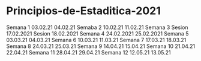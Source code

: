 # Principios-de-Estaditica-2021
Semana 1 
03.02.21
04.02.21
Semaba 2 
10.02.21
11.02.21
Semana 3 
Sesion 17.02.2021
Sesion 18.02.2021
Semana 4 
24.02.2021
25.02.2021
Semana 5
03.03.21
04.03.21
Semana 6
10.03.21
11.03.21
Semana 7 
17.03.21 
18.03.21 
Semana 8 
24.03.21
25.03.21
Semana 9
14.04.21
15.04.21
Semana 10
21.04.21
22.04.21
Semana 11
28.04.21
29.04.21
Semana 12
12.05.21
13.05.21

